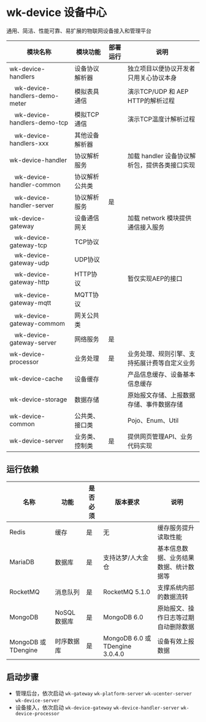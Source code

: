 # wk-device 设备中心

通用、简洁、性能可靠、易扩展的物联网设备接入和管理平台

模块名称 | 模块功能 | 部署运行 | 说明 |
----|------|----|----
wk-device-handlers | 设备协议解析器 | | 独立项目以便协议开发者只用关心协议本身 
&nbsp;&nbsp;&nbsp;wk-device-handlers-demo-meter | 模拟表具通信  | | 演示TCP/UDP 和 AEP HTTP的解析过程
&nbsp;&nbsp;&nbsp;wk-device-handlers-demo-tcp | 模拟TCP通信 | | 演示TCP温度计解析过程
&nbsp;&nbsp;&nbsp;wk-device-handlers-xxx | 其他设备解析器 | | 
wk-device-handler | 协议解析服务  |  | 加载 handler 设备协议解析包，提供各类接口实现
&nbsp;&nbsp;&nbsp;wk-device-handler-common | 协议解析公共类  | | 
&nbsp;&nbsp;&nbsp;wk-device-handler-server | 协议解析服务  | 是 | 
wk-device-gateway | 设备通信网关 |  | 加载 network 模块提供通信接入服务
&nbsp;&nbsp;&nbsp;wk-device-gateway-tcp | TCP协议  | |
&nbsp;&nbsp;&nbsp;wk-device-gateway-udp | UDP协议  | |
&nbsp;&nbsp;&nbsp;wk-device-gateway-http | HTTP协议  | | 暂仅实现AEP的接口
&nbsp;&nbsp;&nbsp;wk-device-gateway-mqtt | MQTT协议  | |
&nbsp;&nbsp;&nbsp;wk-device-gateway-commom | 网关公共类  | |
&nbsp;&nbsp;&nbsp;wk-device-gateway-server | 网络服务  | 是 |
wk-device-processor | 业务处理  | 是 | 业务处理、规则引擎、支持拓展计费等自定义业务
wk-device-cache | 设备缓存  | | 产品信息缓存、设备基本信息缓存
wk-device-storage | 数据存储  | | 原始报文存储、上报数据存储、事件数据存储
wk-device-common | 公共类、接口类  | | Pojo、Enum、Util
wk-device-server | 业务类、控制类 | 是 | 提供网页管理API、业务代码实现

## 运行依赖

名称 | 功能 | 是否必须 | 版本要求 | 说明 |
----|------|----|----|----
Redis | 缓存 | 是 | 无 |缓存服务提升读取性能 |
MariaDB | 数据库 | 是 | 支持达梦/人大金仓 |基本信息数据、业务结果数据、统计数据等 |
RocketMQ | 消息队列 | 是 | RocketMQ 5.1.0 | 支撑系统内部的数据流转 |
MongoDB | NoSQL数据库 | 是 | MongoDB 6.0 |原始报文、操作日志等过期自动删除数据 |
MongoDB 或 TDengine | 时序数据库 | 是 | MongoDB 6.0 或 TDengine 3.0.4.0 | 设备有效上报数据 |

## 启动步骤

* 管理后台，依次启动 `wk-gateway` `wk-platform-server` `wk-ucenter-server` `wk-device-server`
* 设备接入，依次启动 `wk-device-gateway` `wk-device-handler-server` `wk-device-processor`

